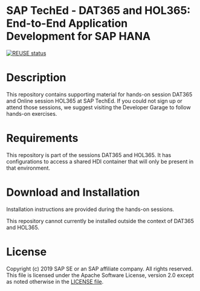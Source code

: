 # SAP TechEd - DAT365 and HOL365: End-to-End Application Development for SAP HANA

[![REUSE status](https://api.reuse.software/badge/github.com/SAP-samples/teched2019-hana-cloud-dat365-native-development/)](https://api.reuse.software/info/github.com/SAP-samples/teched2019-hana-cloud-dat365-native-development/)

# Description
This repository contains supporting material for hands-on session DAT365 and Online session HOL365 at SAP TechEd. 
If you could not sign up or attend those sessions, we suggest visiting the Developer Garage to follow hands-on exercises.

# Requirements
This repository is part of the sessions DAT365 and HOL365. It has configurations to access a shared HDI container that will only be present in that environment.

# Download and Installation
Installation instructions are provided during the hands-on sessions.

This repository cannot currently be installed outside the context of DAT365 and HOL365.

# License
Copyright (c) 2019 SAP SE or an SAP affiliate company. All rights reserved. This file is licensed under the Apache Software License, version 2.0 except as noted otherwise in the [LICENSE file](LICENSES/Apache-2.0.txt).
